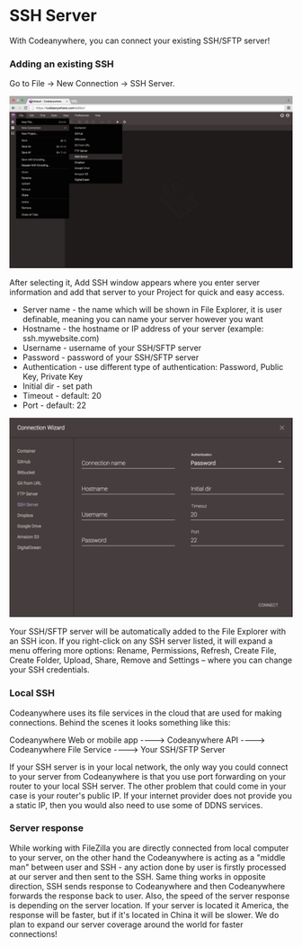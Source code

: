 # SSH Server

With Codeanywhere, you can connect your existing SSH/SFTP server!

### Adding an existing SSH

Go to File -> New Connection -> SSH Server. 

![sshserver-open](images/sshserver-open.png "sshserver-open")

After selecting it, Add SSH window appears where you enter server information and add that server to your Project for quick and easy access.
-	Server name - the name which will be shown in File Explorer, it is user definable, meaning you can name your server however you want
-	Hostname - the hostname or IP address of your server (example: ssh.mywebsite.com)
-	Username - username of your SSH/SFTP server
-	Password - password of your SSH/SFTP server
- Authentication - use different type of authentication: Password, Public Key, Private Key
- Initial dir - set path
- Timeout - default: 20
- Port - default: 22

![sshserver-connect](images/sshserver-connect.png "sshserver-connect")


Your SSH/SFTP server will be automatically added to the File Explorer with an SSH icon.
If you right-click on any SSH server listed, it will expand a menu offering more options: Rename, Permissions, Refresh, Create File, Create Folder, Upload, Share, Remove and Settings – where you can change your SSH credentials.


### Local SSH

Codeanywhere uses its file services in the cloud that are used for making connections.
Behind the scenes it looks something like this: 

Codeanywhere Web or mobile app ----> Codeanywhere API ----> Codeanywhere File Service ----> Your SSH/SFTP Server

If your SSH server is in your local network, the only way you could connect to your server from Codeanywhere is that you use port forwarding on your router to your local SSH server. The other problem that could come in your case is your router's public IP. If your internet provider does not provide you a static IP, then you would also need to use some of DDNS services.

### Server response

While working with FileZilla you are directly connected from local computer to your server, on the other hand the Codeanywhere is acting as a "middle man" between user and SSH - any action done by user is firstly processed at our server and then sent to the SSH. Same thing works in opposite direction, SSH sends response to Codeanywhere and then Codeanywhere forwards the response back to user.
Also, the speed of the server response is depending on the server location. If your server is located it America, the response will be faster, but if it's located in China it will be slower. 
We do plan to expand our server coverage around the world for faster connections!

